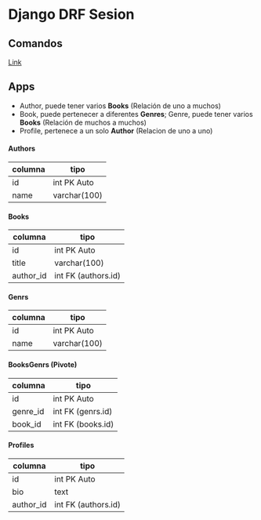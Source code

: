 # Django DRF Sesion

## Comandos

[Link](DJANGO.md)

## Apps

- Author, puede tener varios **Books** (Relación de uno a muchos)
- Book, puede pertenecer a diferentes **Genres**; Genre, puede tener varios **Books** (Relación de muchos a muchos)
- Profile, pertenece a un solo **Author** (Relacion de uno a uno)

#### Authors

| columna | tipo         |
| ------- | ------------ |
| id      | int PK Auto  |
| name    | varchar(100) |

#### Books

| columna   | tipo                |
| --------- | ------------------- |
| id        | int PK Auto         |
| title     | varchar(100)        |
| author_id | int FK (authors.id) |

#### Genrs

| columna | tipo         |
| ------- | ------------ |
| id      | int PK Auto  |
| name    | varchar(100) |

#### BooksGenrs (Pivote)

| columna  | tipo              |
| -------- | ----------------- |
| id       | int PK Auto       |
| genre_id | int FK (genrs.id) |
| book_id  | int FK (books.id) |

#### Profiles

| columna   | tipo                |
| --------- | ------------------- |
| id        | int PK Auto         |
| bio       | text                |
| author_id | int FK (authors.id) |
